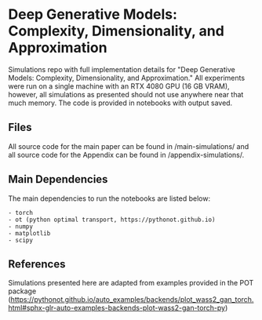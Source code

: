 # Deep Generative Models: Complexity, Dimensionality, and Approximation

Simulations repo with full implementation details for "Deep Generative Models: Complexity,
Dimensionality, and Approximation." All experiments were run on a single machine with an RTX 4080 GPU (16 GB VRAM), however, all simulations as presented should not use anywhere near that much memory. The code is provided in notebooks with output saved.  

## Files
All source code for the main paper can be found in /main-simulations/ and all source code for the Appendix can be found in /appendix-simulations/. 


## Main Dependencies 
The main dependencies to run the notebooks are listed below:

    - torch
    - ot (python optimal transport, https://pythonot.github.io) 
    - numpy
    - matplotlib
    - scipy

## References

Simulations presented here are adapted from examples provided in the POT package (https://pythonot.github.io/auto_examples/backends/plot_wass2_gan_torch.html#sphx-glr-auto-examples-backends-plot-wass2-gan-torch-py) 
